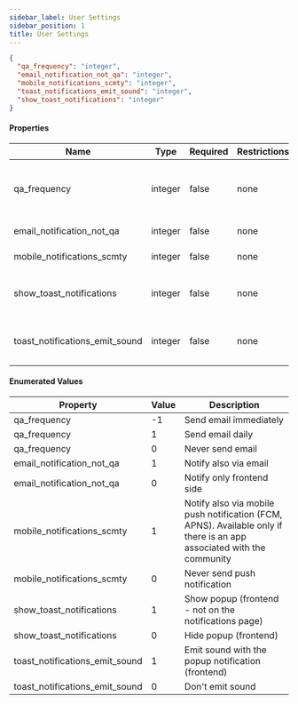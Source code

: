 ```yaml
---
sidebar_label: User Settings
sidebar_position: 1
title: User Settings
---
```


```json
{
  "qa_frequency": "integer",
  "email_notification_not_qa": "integer",
  "mobile_notifications_scmty": "integer",
  "toast_notifications_emit_sound": "integer",
  "show_toast_notifications": "integer"
}

```

#### Properties

| Name                           | Type    | Required | Restrictions | Description                                                                                           |
|--------------------------------|---------|----------|--------------|-------------------------------------------------------------------------------------------------------|
| qa_frequency                   | integer | false    | none         | Frequency of the email notifications for all interactions (except for private messages notifications) |
| email_notification_not_qa      | integer | false    | none         | Enable private messages notifications also via mail                                                   |
| mobile_notifications_scmty     | integer | false    | none         | Enable mobile app notifications                                                                       |
| show_toast_notifications       | integer | false    | none         | Shows a popup when the user receive a notification (only if the frontend is enabled)                  |
| toast_notifications_emit_sound | integer | false    | none         | Emit a sound when the notification popup is shown. See 'show_toast_notifications'                     |


#### Enumerated Values

|Property|Value|Description|
|---|---|---|
|qa_frequency|-1|Send email immediately|
|qa_frequency|1|Send email daily|
|qa_frequency|0|Never send email|
|email_notification_not_qa|1|Notify also via email|
|email_notification_not_qa|0|Notify only frontend side|
|mobile_notifications_scmty|1|Notify also via mobile push notification (FCM, APNS). Available only if there is an app associated with the community|
|mobile_notifications_scmty|0|Never send push notification|
|show_toast_notifications|1|Show popup (frontend - not on the notifications page)|
|show_toast_notifications|0|Hide popup (frontend)|
|toast_notifications_emit_sound|1|Emit sound with the popup notification (frontend)|
|toast_notifications_emit_sound|0|Don't emit sound|
